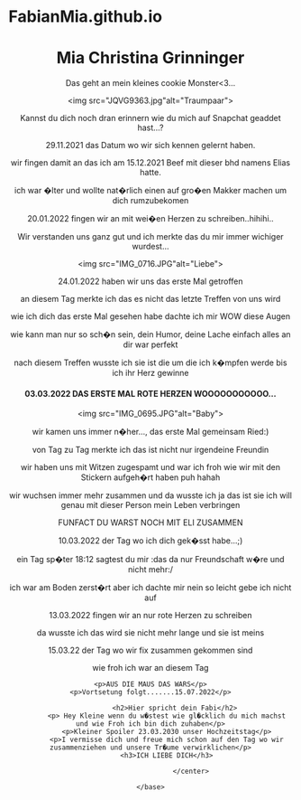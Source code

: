 # FabianMia.github.io
<head> 
	<base> 
										<title> 3.Monatstag</title>
		<center>
			<h1> Mia Christina Grinninger</h1>
		</center>
		<center>			
			<p>Das geht an mein kleines cookie Monster<3...</p>
			
<img src="JQVG9363.jpg"alt="Traumpaar">
			<p>Kannst du dich noch dran erinnern wie du mich auf Snapchat geaddet hast...?</p>
			<p> 29.11.2021 das Datum wo wir sich kennen gelernt haben.</p>
			<p>wir fingen damit an das ich am 15.12.2021 Beef mit dieser bhd namens Elias hatte.</p>
			<p>ich war �lter und wollte nat�rlich einen auf gro�en Makker machen um dich rumzubekomen</p>
			<p>20.01.2022 fingen wir an mit wei�en Herzen zu schreiben..hihihi.. </p>
			<p>Wir verstanden uns ganz gut und ich merkte das du mir immer wichiger wurdest... </p>
			
<img src="IMG_0716.JPG"alt="Liebe">
			<p>24.01.2022 haben wir uns das erste Mal getroffen</p>
			<p> an diesem Tag merkte ich das es nicht das letzte Treffen von uns wird</p>
			<p>wie ich dich das erste Mal gesehen habe dachte ich mir WOW diese Augen</p>
			<p> wie kann man nur so sch�n sein, dein Humor, deine Lache einfach alles an dir war perfekt</p>
			<p> nach diesem Treffen wusste ich sie ist die um die ich k�mpfen werde bis ich ihr Herz gewinne</p>
			<h4>03.03.2022 DAS ERSTE MAL ROTE HERZEN WOOOOOOOOOOO...</h4>
			
<img src="IMG_0695.JPG"alt="Baby">		
			<p>wir kamen uns immer n�her..., das erste Mal gemeinsam Ried:) </p>
			<p>von Tag zu Tag merkte ich das ist nicht nur irgendeine Freundin</p>
			<p>wir haben uns mit Witzen zugespamt und war ich froh wie wir mit den Stickern aufgeh�rt haben puh hahah</p>
			<p>wir wuchsen immer mehr zusammen und da wusste ich ja das ist sie ich will genau mit dieser Person mein Leben verbringen</p>
			<p>FUNFACT DU WARST NOCH MIT ELI ZUSAMMEN</p>
			<p> </p>
			<p> </p>
			<p> </p>
			<p>10.03.2022 der Tag wo ich dich gek�sst habe...;)</p>
			<p>ein Tag sp�ter 18:12 sagtest du mir :das da nur Freundschaft w�re und nicht mehr:/ </p>
			<p>ich war am Boden zerst�rt aber ich dachte mir nein so leicht gebe ich nicht auf</p>
			<p>13.03.2022 fingen wir an nur rote Herzen zu schreiben</p>
			<p> da wusste ich das wird sie nicht mehr lange und sie ist meins</p> 
			<p>15.03.22 der Tag wo wir fix zusammen gekommen sind</p>
			<p> wie froh ich war an diesem Tag</p>
			
	<p>AUS DIE MAUS DAS WARS</p>
	<p>Vortsetung folgt.......15.07.2022</p>
			
				<h2>Hier spricht dein Fabi</h2>
			<p> Hey Kleine wenn du w�stest wie gl�cklich du mich machst und wie Froh ich bin dich zuhaben</p>
			<p>Kleiner Spoiler 23.03.2030 unser Hochzeitstag</p>
			<p>I vermisse dich und freue mich schon auf den Tag wo wir zusammenziehen und unsere Tr�ume verwirklichen</p>
			<h3>ICH LIEBE DICH</h3>
			
						</center>
	
	</base>
</head>
